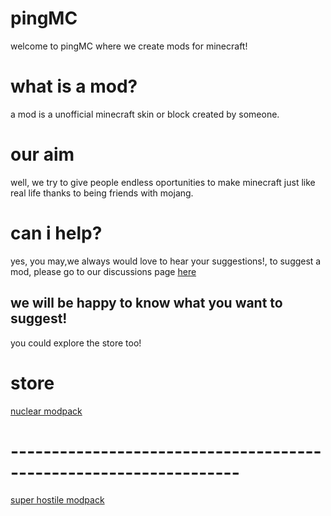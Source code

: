 # pingMC
welcome to pingMC where we create mods for minecraft!
# what is a mod?
a mod is a unofficial minecraft skin or block created by someone.
# our aim
well, we try to give people endless oportunities to make minecraft just like real life thanks to being friends with mojang.
# can i help?
yes, you may,we always would love to hear your suggestions!, to suggest a mod, please go to our discussions page [here](https://github.com/reter695/pingMC/discussions)
## we will be happy to know what you want to suggest!
you could explore the store too!
 # store
 [nuclear modpack](https://www.curseforge.com/minecraft/modpacks/nukestuffs/download?client=y)
# ------------------------------------------------------------------
[super hostile modpack](https://www.curseforge.com/minecraft/modpacks/super-hostile-modpack/download?client=y)
 
